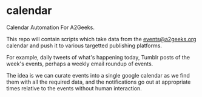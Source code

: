 # calendar
Calendar Automation For A2Geeks.

This repo will contain scripts which take data from the events@a2geeks.org calendar and push it to various targetted publishing platforms. 

For example, daily tweets of what's happening today, Tumblr posts of the week's events, perhaps a weekly email roundup of events. 

The idea is we can curate events into a single google calendar as we find them with all the required data, and the notifications go out at appropriate times relative to the events without human interaction.
